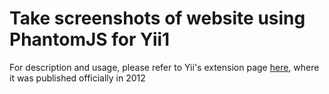 Take screenshots of website using PhantomJS for Yii1
============================

For description and usage, please refer to Yii's extension page [here](https://www.yiiframework.com/extension/phantomjs-takescreenshot-action), where it was published officially in 2012

